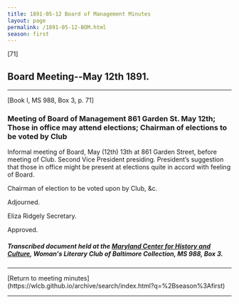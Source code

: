 ```yaml
---
title: 1891-05-12 Board of Management Minutes
layout: page
permalink: /1891-05-12-BOM.html
season: first
---
```


<style>
    #maincontent{
        font-size:1.4em;
    }
</style>
[71]

## Board Meeting--May 12th 1891.
<hr>
[Book I, MS 988, Box 3, p. 71]

### Meeting of Board of Management 861 Garden St. May 12th; Those in office may attend elections; Chairman of elections to be voted by Club

Informal meeting of Board, May (12th) 13th at 861 Garden Street, before meeting of Club. Second Vice President presiding. President’s suggestion that those in office might be present at elections quite in accord with feeling of Board.

Chairman of election to be voted upon by Club, &c.

Adjourned.

Eliza Ridgely
Secretary.

Approved.

##### Transcribed document held at the [Maryland Center for History and Culture](http://mdhs.org/), Woman's Literary Club of Baltimore Collection, MS 988, Box 3. 

<hr>
[Return to meeting minutes](https://wlcb.github.io/archive/search/index.html?q=%2Bseason%3Afirst)
<hr>